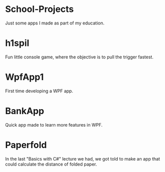 # School-Projects
Just some apps I made as part of my education. 

# h1spil
Fun little console game, where the objective is to pull the trigger fastest.

# WpfApp1
First time developing a WPF app.

# BankApp
Quick app made to learn more features in WPF.

# Paperfold
In the last "Basics with C#" lecture we had, 
we got told to make an app that could calculate the distance of folded paper.
